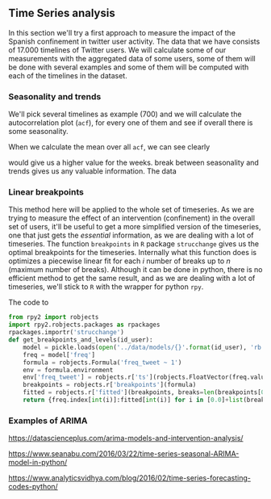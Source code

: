 ## Time Series analysis

In this section we'll try a first approach to measure the impact of the Spanish confinement in twitter user activity. The data that we have consists of 17.000 timelines of Twitter users. We will calculate some of our measurements with the aggregated data of some users, some of them will be done with several examples and some of them will be computed with each of the timelines in the dataset.

### Seasonality and trends

We'll pick several timelines as example (700) and we will calculate the autocorrelation plot (`acf`), for every one of them and see if overall there is some seasonality.

When we calculate the mean over all `acf`, we can see clearly

would give us a higher value for the weeks. break between seasonality and trends gives us any valuable information. The data

### Linear breakpoints

This method here will be applied to the whole set of timeseries. As we are trying to measure the effect of an intervention (confinement) in the overall set of users, it'll be useful to get a more simplified version of the timeseries, one that just gets the *essential* information, as we are dealing with a lot of timeseries. The function `breakpoints` in `R` package `strucchange` gives us the optimal breakpoints for the timeseries. Internally what this function does is optimizes a piecewise linear fit for each $i$ number of breaks up to $n$ (maximum number of breaks). Although it can be done in python, there is no efficient method to get the same result, and as we are dealing with a lot of timeseries, we'll stick to `R` with the wrapper for python `rpy`. 

The code to 

```python
from rpy2 import robjects
import rpy2.robjects.packages as rpackages
rpackages.importr('strucchange')
def get_breakpoints_and_levels(id_user):
    model = pickle.loads(open('../data/models/{}'.format(id_user), 'rb').read())
    freq = model['freq']
    formula = robjects.Formula('freq_tweet ~ 1')
    env = formula.environment
    env['freq_tweet'] = robjects.r['ts'](robjects.FloatVector(freq.values),  start=freq.min())
    breakpoints = robjects.r['breakpoints'](formula)
    fitted = robjects.r['fitted'](breakpoints, breaks=len(breakpoints[0]))
    return {freq.index[int(i)]:fitted[int(i)] for i in [0.0]+list(breakpoints[0])}
```



### Examples of ARIMA



 https://datascienceplus.com/arima-models-and-intervention-analysis/

https://www.seanabu.com/2016/03/22/time-series-seasonal-ARIMA-model-in-python/

https://www.analyticsvidhya.com/blog/2016/02/time-series-forecasting-codes-python/